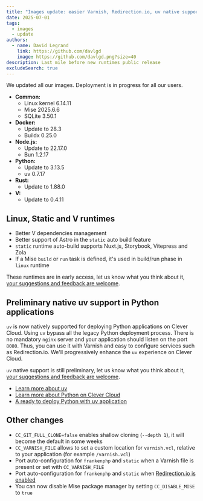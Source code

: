 ```yaml
---
title: "Images update: easier Varnish, Redirection.io, uv native support"
date: 2025-07-01
tags:
  - images
  - update
authors:
  - name: David Legrand
    link: https://github.com/davlgd
    image: https://github.com/davlgd.png?size=40
description: Last mile before new runtimes public release
excludeSearch: true
---
```


We updated all our images. Deployment is in progress for all our users.

* **Common:**
  * Linux kernel 6.14.11
  * Mise 2025.6.6
  * SQLite 3.50.1
* **Docker:**
  * Update to 28.3
  * Buildx 0.25.0
* **Node.js:**
  * Update to 22.17.0
  * Bun 1.2.17
* **Python:**
  * Update to 3.13.5
  * uv 0.7.17
* **Rust:**
  * Update to 1.88.0
* **V:**
  * Update to 0.4.11

## Linux, Static and V runtimes

- Better V dependencies management
- Better support of Astro in the `static` auto build feature
- `static` runtime auto-build supports Nuxt.js, Storybook, Vitepress and Zola
- If a Mise `build` or `run` task is defined, it's used in build/run phase in `linux` runtime

These runtimes are in early access, let us know what you think about it, [your suggestions and feedback are welcome](https://github.com/CleverCloud/Community/discussions/66).

## Preliminary native uv support in Python applications

`uv` is now natively supported for deploying Python applications on Clever Cloud. Using `uv` bypass all the legacy Python deployment process. There is no mandatory `nginx` server and your application should listen on the port `8080`. Thus, you can use it with Varnish and easy to configure services such as Redirection.io. We'll progressively enhance the `uv` experience on Clever Cloud.

`uv` native support is still preliminary, let us know what you think about it, [your suggestions and feedback are welcome](https://github.com/CleverCloud/Community/discussions/67).

- [Learn more about uv](https://docs.astral.sh/uv/)
- [Learn more about Python on Clever Cloud](/doc/applications/python)
- [A ready to deploy Python with uv application](https://github.com/CleverCloud/python-fastapi-uv-example)

## Other changes

- `CC_GIT_FULL_CLONE=false` enables shallow cloning (`--depth 1`), it will become the default in some weeks
- `CC_VARNISH_FILE` allows to set a custom location for `varnish.vcl`, relative to your application (for example `/varnish.vcl`)
- Port auto-configuration for `frankenphp` and `static` when a Varnish file is present or set with `CC_VARNISH_FILE`
- Port auto-configuration for `frankenphp` and `static` when [Redirection.io is enabled](/doc/reference/reference-environment-variables/#redirectionio-support)
- You can now disable Mise package manager by setting `CC_DISABLE_MISE` to `true`
